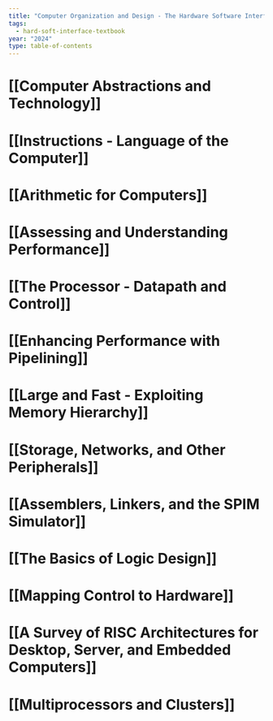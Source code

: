 ```yaml
---
title: "Computer Organization and Design - The Hardware Software Interface: Table of Contents"
tags:
  - hard-soft-interface-textbook
year: "2024"
type: table-of-contents
---
```

# [[Computer Abstractions and Technology]]

# [[Instructions - Language of the Computer]]

# [[Arithmetic for Computers]]

# [[Assessing and Understanding Performance]]

# [[The Processor - Datapath and Control]]

# [[Enhancing Performance with Pipelining]]

# [[Large and Fast - Exploiting Memory Hierarchy]]

# [[Storage, Networks, and Other Peripherals]]

# [[Assemblers, Linkers, and the SPIM Simulator]]

# [[The Basics of Logic Design]]

# [[Mapping Control to Hardware]]

# [[A Survey of RISC Architectures for Desktop, Server, and Embedded Computers]]


# [[Multiprocessors and Clusters]]
